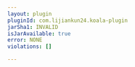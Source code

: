 ```yaml
---
layout: plugin
pluginId: com.lijiankun24.koala-plugin
jarSha1: INVALID
isJarAvailable: true
error: NONE
violations: []

---
```


